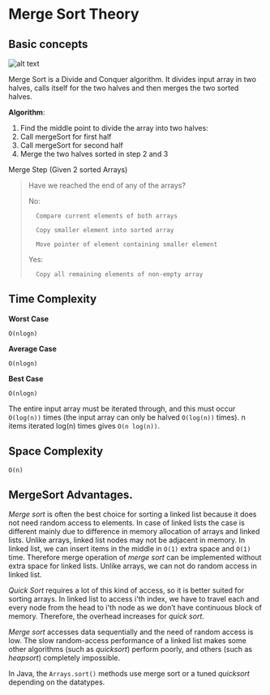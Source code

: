 # Merge Sort Theory

## Basic concepts

![alt text](http://www.geeksforgeeks.org/wp-content/uploads/Merge-Sort-Tutorial.png "MergeSort")

Merge Sort is a Divide and Conquer algorithm. 
It divides input array in two halves, calls itself for the two halves and then merges the two sorted halves.

**Algorithm**:

1. Find the middle point to divide the array into two halves:
2. Call mergeSort for first half
3. Call mergeSort for second half
4. Merge the two halves sorted in step 2 and 3

Merge Step (Given 2 sorted Arrays)

>	Have we reached the end of any of the arrays?
>
>	No:
>
>		Compare current elements of both arrays
>
>		Copy smaller element into sorted array
>
>		Move pointer of element containing smaller element
>
>	Yes:
>
>		Copy all remaining elements of non-empty array

## Time Complexity

**Worst Case**

`O(nlogn)`

**Average Case**

`O(nlogn)`

**Best Case**

`O(nlogn)`

The entire input array must be iterated through, and this must occur `O(log(n))` times (the input array can only be halved `O(log(n))` times). 
n items iterated log(n) times gives `O(n log(n))`.

## Space Complexity

`O(n)`

## MergeSort Advantages.

*Merge sort* is often the best choice for sorting a linked list because it does not need random access to elements. 
In case of linked lists the case is different mainly due to difference in memory allocation of arrays and linked lists. 
Unlike arrays, linked list nodes may not be adjacent in memory. 
In linked list, we can insert items in the middle in `O(1)` extra space and `O(1)` time. 
Therefore merge operation of *merge sort* can be implemented without extra space for linked lists.
Unlike arrays, we can not do random access in linked list. 

*Quick Sort* requires a lot of this kind of access, so it is better suited for sorting arrays. 
In linked list to access i'th index, we have to travel each and every node from the head to i'th node as 
we don’t have continuous block of memory. Therefore, the overhead increases for *quick sort*. 

*Merge sort* accesses data sequentially and the need of random access is low.
The slow random-access performance of a linked list makes some other algorithms (such as *quicksort*) perform poorly, 
and others (such as *heapsort*) completely impossible.

In Java, the `Arrays.sort()` methods use merge sort or a tuned *quicksort* depending on the datatypes.








